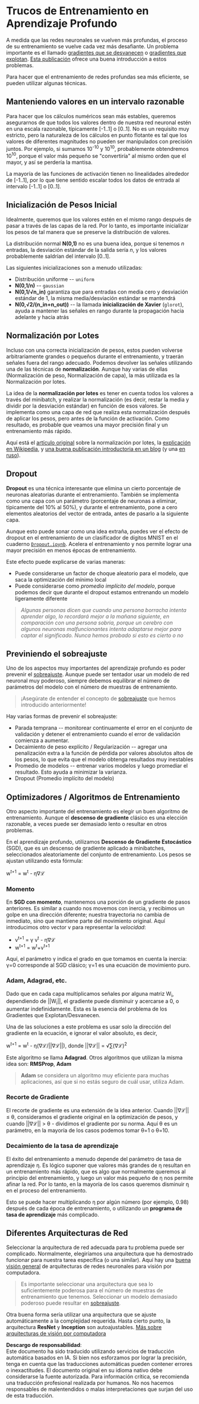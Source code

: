 # Trucos de Entrenamiento en Aprendizaje Profundo

A medida que las redes neuronales se vuelven más profundas, el proceso de su entrenamiento se vuelve cada vez más desafiante. Un problema importante es el llamado [gradientes que se desvanecen](https://en.wikipedia.org/wiki/Vanishing_gradient_problem) o [gradientes que explotan](https://deepai.org/machine-learning-glossary-and-terms/exploding-gradient-problem#:~:text=Exploding%20gradients%20are%20a%20problem,updates%20are%20small%20and%20controlled.). [Esta publicación](https://towardsdatascience.com/the-vanishing-exploding-gradient-problem-in-deep-neural-networks-191358470c11) ofrece una buena introducción a estos problemas.

Para hacer que el entrenamiento de redes profundas sea más eficiente, se pueden utilizar algunas técnicas.

## Manteniendo valores en un intervalo razonable

Para hacer que los cálculos numéricos sean más estables, queremos asegurarnos de que todos los valores dentro de nuestra red neuronal estén en una escala razonable, típicamente [-1..1] o [0..1]. No es un requisito muy estricto, pero la naturaleza de los cálculos en punto flotante es tal que los valores de diferentes magnitudes no pueden ser manipulados con precisión juntos. Por ejemplo, si sumamos 10<sup>-10</sup> y 10<sup>10</sup>, probablemente obtendremos 10<sup>10</sup>, porque el valor más pequeño se "convertiría" al mismo orden que el mayor, y así se perdería la mantisa.

La mayoría de las funciones de activación tienen no linealidades alrededor de [-1..1], por lo que tiene sentido escalar todos los datos de entrada al intervalo [-1..1] o [0..1].

## Inicialización de Pesos Inicial

Idealmente, queremos que los valores estén en el mismo rango después de pasar a través de las capas de la red. Por lo tanto, es importante inicializar los pesos de tal manera que se preserve la distribución de valores.

La distribución normal **N(0,1)** no es una buena idea, porque si tenemos *n* entradas, la desviación estándar de la salida sería *n*, y los valores probablemente saldrían del intervalo [0..1].

Las siguientes inicializaciones son a menudo utilizadas:

 * Distribución uniforme -- `uniform`
 * **N(0,1/n)** -- `gaussian`
 * **N(0,1/√n_in)** garantiza que para entradas con media cero y desviación estándar de 1, la misma media/desviación estándar se mantendrá
 * **N(0,√2/(n_in+n_out))** -- la llamada **inicialización de Xavier** (`glorot`), ayuda a mantener las señales en rango durante la propagación hacia adelante y hacia atrás

## Normalización por Lotes

Incluso con una correcta inicialización de pesos, estos pueden volverse arbitrariamente grandes o pequeños durante el entrenamiento, y traerán señales fuera del rango adecuado. Podemos devolver las señales utilizando una de las técnicas de **normalización**. Aunque hay varias de ellas (Normalización de peso, Normalización de capa), la más utilizada es la Normalización por lotes.

La idea de la **normalización por lotes** es tener en cuenta todos los valores a través del minibatch, y realizar la normalización (es decir, restar la media y dividir por la desviación estándar) en función de esos valores. Se implementa como una capa de red que realiza esta normalización después de aplicar los pesos, pero antes de la función de activación. Como resultado, es probable que veamos una mayor precisión final y un entrenamiento más rápido.

Aquí está el [artículo original](https://arxiv.org/pdf/1502.03167.pdf) sobre la normalización por lotes, la [explicación en Wikipedia](https://en.wikipedia.org/wiki/Batch_normalization), y [una buena publicación introductoria en un blog](https://towardsdatascience.com/batch-normalization-in-3-levels-of-understanding-14c2da90a338) (y una [en ruso](https://habrahabr.ru/post/309302/)).

## Dropout

**Dropout** es una técnica interesante que elimina un cierto porcentaje de neuronas aleatorias durante el entrenamiento. También se implementa como una capa con un parámetro (porcentaje de neuronas a eliminar, típicamente del 10% al 50%), y durante el entrenamiento, pone a cero elementos aleatorios del vector de entrada, antes de pasarlo a la siguiente capa.

Aunque esto puede sonar como una idea extraña, puedes ver el efecto de dropout en el entrenamiento de un clasificador de dígitos MNIST en el cuaderno [`Dropout.ipynb`](../../../../../lessons/4-ComputerVision/08-TransferLearning/Dropout.ipynb). Acelera el entrenamiento y nos permite lograr una mayor precisión en menos épocas de entrenamiento.

Este efecto puede explicarse de varias maneras:

 * Puede considerarse un factor de choque aleatorio para el modelo, que saca la optimización del mínimo local
 * Puede considerarse como *promedio implícito del modelo*, porque podemos decir que durante el dropout estamos entrenando un modelo ligeramente diferente

> *Algunas personas dicen que cuando una persona borracha intenta aprender algo, lo recordará mejor a la mañana siguiente, en comparación con una persona sobria, porque un cerebro con algunos neuronas malfuncionantes intenta adaptarse mejor para captar el significado. Nunca hemos probado si esto es cierto o no*

## Previniendo el sobreajuste

Uno de los aspectos muy importantes del aprendizaje profundo es poder prevenir el [sobreajuste](../../3-NeuralNetworks/05-Frameworks/Overfitting.md). Aunque puede ser tentador usar un modelo de red neuronal muy poderoso, siempre debemos equilibrar el número de parámetros del modelo con el número de muestras de entrenamiento.

> ¡Asegúrate de entender el concepto de [sobreajuste](../../3-NeuralNetworks/05-Frameworks/Overfitting.md) que hemos introducido anteriormente!

Hay varias formas de prevenir el sobreajuste:

 * Parada temprana -- monitorear continuamente el error en el conjunto de validación y detener el entrenamiento cuando el error de validación comienza a aumentar.
 * Decaimiento de peso explícito / Regularización -- agregar una penalización extra a la función de pérdida por valores absolutos altos de los pesos, lo que evita que el modelo obtenga resultados muy inestables
 * Promedio de modelos -- entrenar varios modelos y luego promediar el resultado. Esto ayuda a minimizar la varianza.
 * Dropout (Promedio implícito del modelo)

## Optimizadores / Algoritmos de Entrenamiento

Otro aspecto importante del entrenamiento es elegir un buen algoritmo de entrenamiento. Aunque el **descenso de gradiente** clásico es una elección razonable, a veces puede ser demasiado lento o resultar en otros problemas.

En el aprendizaje profundo, utilizamos **Descenso de Gradiente Estocástico** (SGD), que es un descenso de gradiente aplicado a minibatches, seleccionados aleatoriamente del conjunto de entrenamiento. Los pesos se ajustan utilizando esta fórmula:

w<sup>t+1</sup> = w<sup>t</sup> - η∇ℒ

### Momento

En **SGD con momento**, mantenemos una porción de un gradiente de pasos anteriores. Es similar a cuando nos movemos con inercia, y recibimos un golpe en una dirección diferente; nuestra trayectoria no cambia de inmediato, sino que mantiene parte del movimiento original. Aquí introducimos otro vector v para representar la *velocidad*:

* v<sup>t+1</sup> = γ v<sup>t</sup> - η∇ℒ
* w<sup>t+1</sup> = w<sup>t</sup>+v<sup>t+1</sup>

Aquí, el parámetro γ indica el grado en que tomamos en cuenta la inercia: γ=0 corresponde al SGD clásico; γ=1 es una ecuación de movimiento puro.

### Adam, Adagrad, etc.

Dado que en cada capa multiplicamos señales por alguna matriz W<sub>i</sub>, dependiendo de ||W<sub>i</sub>||, el gradiente puede disminuir y acercarse a 0, o aumentar indefinidamente. Esta es la esencia del problema de los Gradientes que Explotan/Desvanecen.

Una de las soluciones a este problema es usar solo la dirección del gradiente en la ecuación, e ignorar el valor absoluto, es decir,

w<sup>t+1</sup> = w<sup>t</sup> - η(∇ℒ/||∇ℒ||), donde ||∇ℒ|| = √∑(∇ℒ)<sup>2</sup>

Este algoritmo se llama **Adagrad**. Otros algoritmos que utilizan la misma idea son: **RMSProp**, **Adam**

> **Adam** se considera un algoritmo muy eficiente para muchas aplicaciones, así que si no estás seguro de cuál usar, utiliza Adam.

### Recorte de Gradiente

El recorte de gradiente es una extensión de la idea anterior. Cuando ||∇ℒ|| ≤ θ, consideramos el gradiente original en la optimización de pesos, y cuando ||∇ℒ|| > θ - dividimos el gradiente por su norma. Aquí θ es un parámetro, en la mayoría de los casos podemos tomar θ=1 o θ=10.

### Decaimiento de la tasa de aprendizaje

El éxito del entrenamiento a menudo depende del parámetro de tasa de aprendizaje η. Es lógico suponer que valores más grandes de η resultan en un entrenamiento más rápido, que es algo que normalmente queremos al principio del entrenamiento, y luego un valor más pequeño de η nos permite afinar la red. Por lo tanto, en la mayoría de los casos queremos disminuir η en el proceso del entrenamiento.

Esto se puede hacer multiplicando η por algún número (por ejemplo, 0.98) después de cada época de entrenamiento, o utilizando un **programa de tasa de aprendizaje** más complicado.

## Diferentes Arquitecturas de Red

Seleccionar la arquitectura de red adecuada para tu problema puede ser complicado. Normalmente, elegiríamos una arquitectura que ha demostrado funcionar para nuestra tarea específica (o una similar). Aquí hay una [buena visión general](https://www.topbots.com/a-brief-history-of-neural-network-architectures/) de arquitecturas de redes neuronales para visión por computadora.

> Es importante seleccionar una arquitectura que sea lo suficientemente poderosa para el número de muestras de entrenamiento que tenemos. Seleccionar un modelo demasiado poderoso puede resultar en [sobreajuste](../../3-NeuralNetworks/05-Frameworks/Overfitting.md).

Otra buena forma sería utilizar una arquitectura que se ajuste automáticamente a la complejidad requerida. Hasta cierto punto, la arquitectura **ResNet** y **Inception** son autoajustables. [Más sobre arquitecturas de visión por computadora](../07-ConvNets/CNN_Architectures.md)

**Descargo de responsabilidad**:  
Este documento ha sido traducido utilizando servicios de traducción automática basados en IA. Si bien nos esforzamos por lograr la precisión, tenga en cuenta que las traducciones automáticas pueden contener errores o inexactitudes. El documento original en su idioma nativo debe considerarse la fuente autorizada. Para información crítica, se recomienda una traducción profesional realizada por humanos. No nos hacemos responsables de malentendidos o malas interpretaciones que surjan del uso de esta traducción.